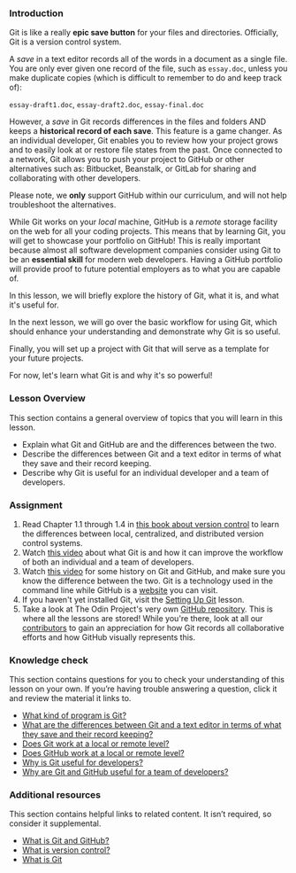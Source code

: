 ### Introduction

Git is like a really **epic save button** for your files and directories. Officially, Git is a version control system.

<span id="text-editor-and-git"></span>A *save* in a text editor records all of the words in a document as a single file. You are only ever given one record of the file, such as `essay.doc`, unless you make duplicate copies (which is difficult to remember to do and keep track of):

`essay-draft1.doc`, `essay-draft2.doc`, `essay-final.doc`

However, a *save* in Git records differences in the files and folders AND keeps a **historical record of each save**. This feature is a game changer. As an individual developer, Git enables you to review how your project grows and to easily look at or restore file states from the past. Once connected to a network, Git allows you to push your project to GitHub or other alternatives such as: Bitbucket, Beanstalk, or GitLab for sharing and collaborating with other developers.

Please note, we **only** support GitHub within our curriculum, and will not help troubleshoot the alternatives.

<span id="git-local"></span>While Git works on your *local* machine, <span id="github-remote"></span>GitHub is a *remote* storage facility on the web for all your coding projects. This means that by learning Git, you will get to showcase your portfolio on GitHub! This is really important because almost all software development companies consider using Git to be an **essential skill** for modern web developers. Having a GitHub portfolio will provide proof to future potential employers as to what you are capable of.

In this lesson, we will briefly explore the history of Git, what it is, and what it's useful for.

In the next lesson, we will go over the basic workflow for using Git, which should enhance your understanding and demonstrate why Git is so useful.

Finally, you will set up a project with Git that will serve as a template for your future projects.

For now, let's learn what Git is and why it's so powerful!


### Lesson Overview

This section contains a general overview of topics that you will learn in this lesson.

 -   Explain what Git and GitHub are and the differences between the two.
 -   Describe the differences between Git and a text editor in terms of what they save and their record keeping.
 -   Describe why Git is useful for an individual developer and a team of developers.

### Assignment

<div class="lesson-content__panel" markdown="1">

  1.  Read Chapter 1.1 through 1.4 in [this book about version control](https://git-scm.com/book/en/v2/Getting-Started-About-Version-Control) to learn the differences between local, centralized, and distributed version control systems.
  2.  Watch [this video](https://www.youtube.com/watch?v=2ReR1YJrNOM) about what Git is and how it can improve the workflow of both an individual and a team of developers.
  3.  Watch [this video](https://www.youtube.com/watch?v=1h9_cB9mPT8&feature=youtu.be&t=13s) for some history on Git and GitHub, and make sure you know the difference between the two. Git is a technology used in the command line while GitHub is a [website](https://github.com/) you can visit.
  4.  If you haven't yet installed Git, visit the [Setting Up Git](https://www.theodinproject.com/lessons/foundations-setting-up-git) lesson.
  5.  Take a look at The Odin Project's very own [GitHub repository](https://github.com/TheOdinProject/curriculum). This is where all the lessons are stored! While you're there, look at all our [contributors](https://github.com/TheOdinProject/curriculum/graphs/contributors) to gain an appreciation for how Git records all collaborative efforts and how GitHub visually represents this.
</div>

### Knowledge check

This section contains questions for you to check your understanding of this lesson on your own. If you’re having trouble answering a question, click it and review the material it links to.

*   <a class="knowledge-check-link" href="#introduction">What kind of program is Git?</a>
*   <a class="knowledge-check-link" href="#text-editor-and-git">What are the differences between Git and a text editor in terms of what they save and their record keeping?</a>
*   <a class="knowledge-check-link" href="#git-local">Does Git work at a local or remote level?</a>
*   <a class="knowledge-check-link" href="#github-remote">Does GitHub work at a local or remote level?</a>
*   <a class="knowledge-check-link" href="https://www.youtube.com/watch?v=2ReR1YJrNOM">Why is Git useful for developers?</a>
*   <a class="knowledge-check-link" href="https://youtu.be/1h9_cB9mPT8?t=162">Why are Git and GitHub useful for a team of developers?</a>

### Additional resources

This section contains helpful links to related content. It isn’t required, so consider it supplemental.

*   [What is Git and GitHub?](https://content.red-badger.com/resources/what-is-git-and-github)
*   [What is version control?](https://www.atlassian.com/git/tutorials/what-is-version-control)
*   [What is Git](https://www.atlassian.com/git/tutorials/what-is-git)
